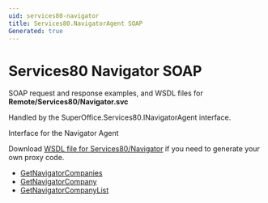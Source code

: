 ```yaml
---
uid: services80-navigator
title: Services80.NavigatorAgent SOAP
Generated: true
---
```


# Services80 Navigator SOAP

SOAP request and response examples, and WSDL files for **Remote/Services80/Navigator.svc**

Handled by the <see cref="T:SuperOffice.Services80.INavigatorAgent">SuperOffice.Services80.INavigatorAgent</see> interface.

Interface for the Navigator Agent

Download [WSDL file for Services80/Navigator](../Services80-Navigator.md) if you need to generate your own proxy code.

* [GetNavigatorCompanies](GetNavigatorCompanies.md)
* [GetNavigatorCompany](GetNavigatorCompany.md)
* [GetNavigatorCompanyList](GetNavigatorCompanyList.md)

